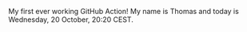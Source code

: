 My first ever working GitHub Action!
My name is Thomas and today is Wednesday, 20 October, 20:20 CEST. 
